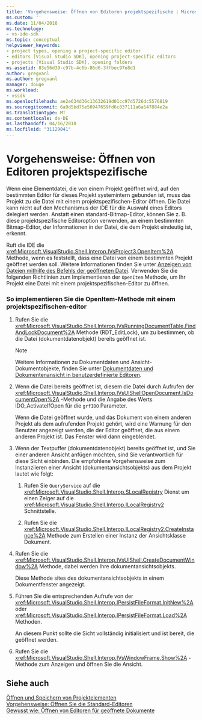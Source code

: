 ```yaml
---
title: 'Vorgehensweise: Öffnen von Editoren projektspezifische | Microsoft Docs'
ms.custom: ''
ms.date: 11/04/2016
ms.technology:
- vs-ide-sdk
ms.topic: conceptual
helpviewer_keywords:
- project types, opening a project-specific editor
- editors [Visual Studio SDK], opening project-specific editors
- projects [Visual Studio SDK], opening folders
ms.assetid: 83e56d39-c97b-4c6b-86d6-3ffbec97e8d1
author: gregvanl
ms.author: gregvanl
manager: douge
ms.workload:
- vssdk
ms.openlocfilehash: ae2e634d36c13632619d01cc97d5726dc5576819
ms.sourcegitcommit: 6a9d5bd75e50947659fd6c837111a6a547884e2a
ms.translationtype: MT
ms.contentlocale: de-DE
ms.lasthandoff: 04/16/2018
ms.locfileid: "31129041"
---
```

# <a name="how-to-open-project-specific-editors"></a>Vorgehensweise: Öffnen von Editoren projektspezifische
Wenn eine Elementdatei, die von einem Projekt geöffnet wird, auf den bestimmten Editor für dieses Projekt systemintern gebunden ist, muss das Projekt zu die Datei mit einem projektspezifischen-Editor öffnen. Die Datei kann nicht auf den Mechanismus der IDE für die Auswahl eines Editors delegiert werden. Anstatt einen standard-Bitmap-Editor, können Sie z. B. diese projektspezifische Editoroption verwenden, an einem bestimmten Bitmap-Editor, der Informationen in der Datei, die dem Projekt eindeutig ist, erkennt.  
  
 Ruft die IDE die <xref:Microsoft.VisualStudio.Shell.Interop.IVsProject3.OpenItem%2A> Methode, wenn es feststellt, dass eine Datei von einem bestimmten Projekt geöffnet werden soll. Weitere Informationen finden Sie unter [Anzeigen von Dateien mithilfe des Befehls der geöffneten Datei](../extensibility/internals/displaying-files-by-using-the-open-file-command.md). Verwenden Sie die folgenden Richtlinien zum Implementieren der `OpenItem` Methode, um Ihr Projekt eine Datei mit einem projektspezifischen-Editor zu öffnen.  
  
### <a name="to-implement-the-openitem-method-with-a-project-specific-editor"></a>So implementieren Sie die OpenItem-Methode mit einem projektspezifischen-editor  
  
1.  Rufen Sie die <xref:Microsoft.VisualStudio.Shell.Interop.IVsRunningDocumentTable.FindAndLockDocument%2A> Methode (RDT_EditLock), um zu bestimmen, ob die Datei (dokumentdatenobjekt) bereits geöffnet ist.  
  
    > [!NOTE]
    >  Weitere Informationen zu Dokumentdaten und Ansicht-Dokumentobjekte, finden Sie unter [Dokumentdaten und Dokumentenansicht in benutzerdefinierte Editoren](../extensibility/document-data-and-document-view-in-custom-editors.md).  
  
2.  Wenn die Datei bereits geöffnet ist, diesem die Datei durch Aufrufen der <xref:Microsoft.VisualStudio.Shell.Interop.IVsUIShellOpenDocument.IsDocumentOpen%2A> -Methode und die Angabe des Werts IDO_ActivateIfOpen für die `grfIDO` Parameter.  
  
     Wenn die Datei geöffnet wurde, und das Dokument von einem anderen Projekt als dem aufrufenden Projekt gehört, wird eine Warnung für den Benutzer angezeigt werden, die der Editor geöffnet, die aus einem anderen Projekt ist. Das Fenster wird dann eingeblendet.  
  
3.  Wenn der Textpuffer (dokumentdatenobjekt) bereits geöffnet ist, und Sie einer anderen Ansicht anfügen möchten, sind Sie verantwortlich für diese Sicht einbinden. Die empfohlene Vorgehensweise zum Instanziieren einer Ansicht (dokumentansichtsobjekts) aus dem Projekt lautet wie folgt:  
  
    1.  Rufen Sie `QueryService` auf die <xref:Microsoft.VisualStudio.Shell.Interop.SLocalRegistry> Dienst um einen Zeiger auf die <xref:Microsoft.VisualStudio.Shell.Interop.ILocalRegistry2> Schnittstelle.  
  
    2.  Rufen Sie die <xref:Microsoft.VisualStudio.Shell.Interop.ILocalRegistry2.CreateInstance%2A> Methode zum Erstellen einer Instanz der Ansichtsklasse Dokument.  
  
4.  Rufen Sie die <xref:Microsoft.VisualStudio.Shell.Interop.IVsUIShell.CreateDocumentWindow%2A> Methode, dabei werden Ihre dokumentansichtsobjekts.  
  
     Diese Methode sites des dokumentansichtsobjekts in einem Dokumentfenster angezeigt.  
  
5.  Führen Sie die entsprechenden Aufrufe von der <xref:Microsoft.VisualStudio.Shell.Interop.IPersistFileFormat.InitNew%2A> oder <xref:Microsoft.VisualStudio.Shell.Interop.IPersistFileFormat.Load%2A> Methoden.  
  
     An diesem Punkt sollte die Sicht vollständig initialisiert und ist bereit, die geöffnet werden.  
  
6.  Rufen Sie die <xref:Microsoft.VisualStudio.Shell.Interop.IVsWindowFrame.Show%2A> -Methode zum Anzeigen und öffnen Sie die Ansicht.  
  
## <a name="see-also"></a>Siehe auch  
 [Öffnen und Speichern von Projektelementen](../extensibility/internals/opening-and-saving-project-items.md)   
 [Vorgehensweise: Öffnen Sie die Standard-Editoren](../extensibility/how-to-open-standard-editors.md)   
 [Gewusst wie: Öffnen von Editoren für geöffnete Dokumente](../extensibility/how-to-open-editors-for-open-documents.md)